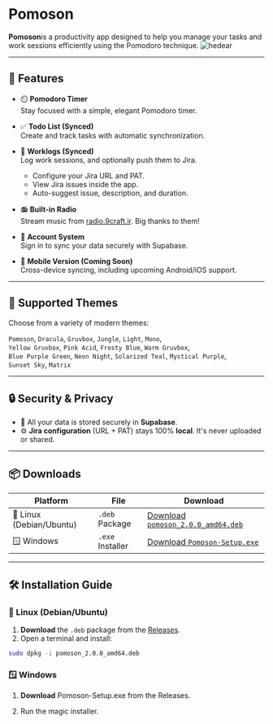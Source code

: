 # Pomoson
**Pomoson**is a productivity app designed to help you manage your tasks and work sessions efficiently using the Pomodoro technique.
![hedear](https://github.com/user-attachments/assets/4282b22a-9c91-46e8-9c37-2ce40764baf7)

---

## 🚀 Features

- ⏲️ **Pomodoro Timer**  
  Stay focused with a simple, elegant Pomodoro timer.

- ✅ **Todo List (Synced)**  
  Create and track tasks with automatic synchronization.

- 📝 **Worklogs (Synced)**  
  Log work sessions, and optionally push them to Jira.  
  - Configure your Jira URL and PAT.  
  - View Jira issues inside the app.  
  - Auto-suggest issue, description, and duration.

- 📻 **Built-in Radio**  
  Stream music from [radio.9craft.ir](http://radio.9craft.ir). Big thanks to them!

- 👤 **Account System**  
  Sign in to sync your data securely with Supabase.

- 📱 **Mobile Version (Coming Soon)**  
  Cross-device syncing, including upcoming Android/iOS support.

---

## 🎨 Supported Themes

Choose from a variety of modern themes:

`Pomoson`, `Dracula`, `Gruvbox`, `Jungle`, `Light`, `Mono`,  
`Yellow Gruvbox`, `Pink Acid`, `Frosty Blue`, `Warm Gruvbox`,  
`Blue Purple Green`, `Neon Night`, `Solarized Teal`, `Mystical Purple`,  
`Sunset Sky`, `Matrix`

---

## 🔒 Security & Privacy

- 🔐 All your data is stored securely in **Supabase**.
- ⚙️ **Jira configuration** (URL + PAT) stays 100% **local**. It's never uploaded or shared.

---

## 📦 Downloads

| Platform | File | Download |
|----------|------|----------|
| 🐧 Linux (Debian/Ubuntu) | `.deb` Package | [Download `pomoson_2.0.0_amd64.deb`](https://github.com/itsmadson/Pomoson-v2/releases/download/2.0.0/pomoson_2.0.0_amd64.deb) |
| 🪟 Windows | `.exe` Installer | [Download `Pomoson-Setup.exe`](https://github.com/itsmadson/Pomoson-v2/releases/download/2.0.0/Pomoson-Setup.exe) |

---

## 🛠️ Installation Guide

### 🐧 Linux (Debian/Ubuntu)

1. **Download** the `.deb` package from the [Releases](https://github.com/itsmadson/Pomoson-v2/releases/latest).
2. Open a terminal and install:

```bash
sudo dpkg -i pomoson_2.0.0_amd64.deb
```

### 🪟 Windows

1. **Download** Pomoson-Setup.exe from the Releases.

2. Run the magic installer.

